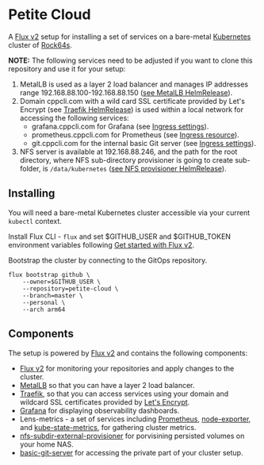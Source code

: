 
# Petite Cloud 

A [Flux v2](https://toolkit.fluxcd.io/) setup for installing a set of services on a bare-metal [Kubernetes](https://kubernetes.io/) cluster of [Rock64s](https://www.pine64.org/devices/single-board-computers/rock64/).

**NOTE:** The following services need to be adjusted if you want to clone this repository and use it for your setup:

1. MetalLB is used as a layer 2 load balancer and manages IP addresses range 192.168.88.100-192.168.88.150 ([see MetalLB HelmRelease](https://github.com/moikot/fleet-infra/blob/master/helm-releases/metallb.yml)).
2. Domain cppcli.com with a wild card SSL certificate provided by Let's Encrypt (see [Traefik HelmRelease](https://github.com/moikot/fleet-infra/blob/master/helm-releases/traefik.yml)) is used within a local network for accessing the following services:
	* grafana.cppcli.com for Grafana (see [Ingress settings](https://github.com/moikot/fleet-infra/blob/master/helm-releases/grafana.yml)).
	* prometheus.cppcli.com for Prometheus (see [Ingress resource](https://github.com/moikot/fleet-infra/blob/master/kustomizations/lens-metrics/03-prometheus-ingress.yml)).
	* git.cppcli.com for the internal basic Git server (see [Ingress settings](https://github.com/moikot/fleet-infra/blob/master/helm-releases/basic-git-server.yml)).
3. NFS server is available at 192.168.88.246, and the path for the root directory, where NFS sub-directory provisioner is going to create sub-folder, is `/data/kubernetes` ([see NFS provisioner HelmRelease](https://github.com/moikot/fleet-infra/blob/master/helm-releases/nfs-subdir-provisioner.yml)).

## Installing 

You will need a bare-metal Kubernetes cluster accessible via your current `kubectl` context.

Install Flux CLI - `flux` and set $GITHUB_USER and $GITHUB_TOKEN environment variables following [Get started with Flux v2](https://toolkit.fluxcd.io/get-started/).

Bootstrap the cluster by connecting to the GitOps repository.

```shell
flux bootstrap github \
    --owner=$GITHUB_USER \
    --repository=petite-cloud \
    --branch=master \
    --personal \
    --arch arm64
```

## Components

The setup is powered by [Flux v2](https://toolkit.fluxcd.io/) and contains the following components:
* [Flux v2](https://toolkit.fluxcd.io/) for monitoring your repositories and apply changes to the cluster.
* [MetalLB](https://metallb.universe.tf/) so that you can have a layer 2 load balancer.
* [Traefik](https://doc.traefik.io/traefik/), so that you can access services using your domain and wildcard SSL certificates provided by [Let's Encrypt](https://letsencrypt.org/).
* [Grafana](https://grafana.com/) for displaying observability dashboards.
* Lens-metrics - a set of services including [Prometheus](https://prometheus.io/), [node-exporter](https://github.com/prometheus/node_exporter), and [kube-state-metrics](https://github.com/kubernetes/kube-state-metrics), for gathering cluster metrics.
* [nfs-subdir-external-provisioner](https://github.com/kubernetes-sigs/nfs-subdir-external-provisioner) for porvisining persisted volumes on your home NAS.
* [basic-git-server](https://github.com/moikot/basic-git-server) for accessing the private part of your cluster setup.
